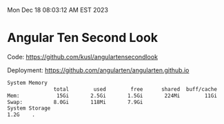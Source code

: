 Mon Dec 18 08:03:12 AM EST 2023

# Angular Ten Second Look

Code: https://github.com/kusl/angulartensecondlook

Deployment: https://github.com/angularten/angularten.github.io

```bash
System Memory
               total        used        free      shared  buff/cache   available
Mem:            15Gi       2.5Gi       1.5Gi       224Mi        11Gi        12Gi
Swap:          8.0Gi       118Mi       7.9Gi
System Storage
1.2G	.
